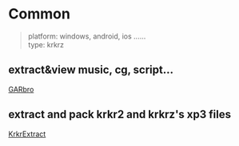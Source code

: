 # Common
> platform: windows, android, ios ......  
> type: krkrz 

## extract&view music, cg, script...
[GARbro](https://github.com/morkt/GARbro)  
 
## extract and pack krkr2 and krkrz's xp3 files
[KrkrExtract](https://github.com/xmoeproject/KrkrExtract) 
